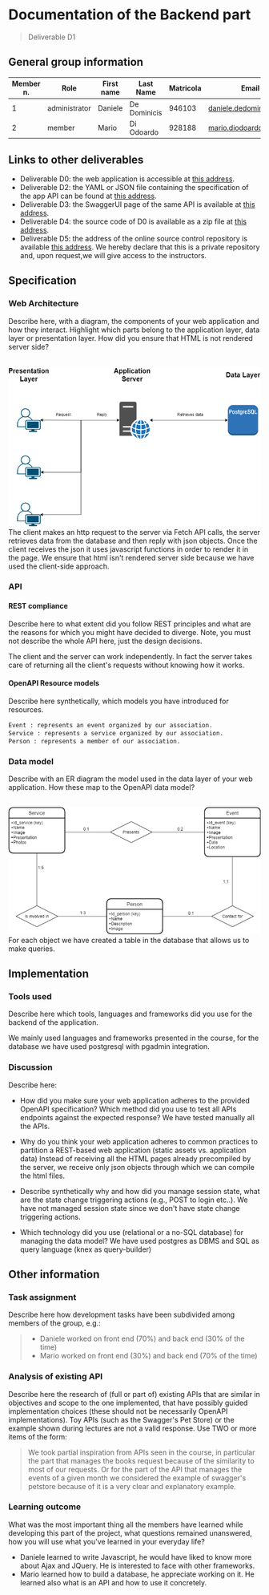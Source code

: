 # Documentation of the Backend part

> Deliverable D1
## General group information

| Member n. | Role | First name | Last Name | Matricola | Email address |
|-----------|---------------|------------|-----------|-----------|-----------------|
| 1 | administrator | Daniele | De Dominicis | 946103 | daniele.dedominicis@mail.polimi.it |
| 2 | member | Mario | Di Odoardo | 928188 | mario.diodoardo@mail.polimi.it |

## Links to other deliverables
- Deliverable D0: the web application is accessible at [this address](https://voluntary-abruzzo.herokuapp.com).
- Deliverable D2: the YAML or JSON file containing the specification of the app API can be found at [this address](https://voluntary-abruzzo.herokuapp.com/backend/spec.yaml).
- Deliverable D3: the SwaggerUI page of the same API is available at [this address](https://voluntary-abruzzo.herokuapp.com/backend/swaggerui).
- Deliverable D4: the source code of D0 is available as a zip file at [this address](https://voluntary-abruzzo.herokuapp.com/backend/app.zip).
- Deliverable D5: the address of the online source control repository is available [this address](https://github.com/Danielededo/HYP-Abruzzo).
We hereby declare that this is a private repository and, upon request,we will  give access to the instructors.
## Specification
### Web Architecture
Describe here, with a diagram, the components of your web application and how they interact. Highlight which parts belong to the application layer, data layer or presentation layer. How did you ensure that HTML is not rendered server side?

​							![Alt text](ADP.PNG?raw=true "Application-Data-Presentation layer")	
The client makes an http request to the server via Fetch API calls, the server retrieves data from the database and then reply with json objects. Once the client receives the json it uses javascript functions in order to render it in the page. We ensure that html isn't rendered server side because we have used the client-side approach.

### API
#### REST compliance
Describe here to what extent did you follow REST principles and what are the reasons for which you might have decided to diverge. Note, you must not describe the whole API here, just the design decisions.

The client and the server can work independently. In fact the server takes care of returning all the client's requests without knowing how it works.
#### OpenAPI Resource models
Describe here synthetically, which models you have introduced for resources.

    Event : represents an event organized by our association.
    Service : represents a service organized by our association.
    Person : represents a member of our association.
### Data model
Describe with an ER diagram the model used in the data layer of your web application. How these map to the OpenAPI data model?

​									![Alt text](ER.png?raw=true "ER Diagram")
For each object we have created a table in the database that allows us to make queries.

## Implementation
### Tools used
Describe here which tools, languages and frameworks did you use for the backend of the application.

We mainly used languages and frameworks presented in the course, for the database we have used postgresql with pgadmin integration.
### Discussion
Describe here:
- How did you make sure your web application adheres to the provided OpenAPI specification? Which method did you use to test all APIs endpoints against the expected response? We have tested manually all the APIs.

- Why do you think your web application adheres to common practices to partition a REST-based web application (static assets vs.
application data) Instead of receiving all the HTML pages already precompiled by the server, we receive only json objects through which we can compile the html files.
- Describe synthetically why and how did you manage session state, what are the state change triggering actions (e.g., POST to login etc..). We have not managed session state since we don't have state change triggering actions.

- Which technology did you use (relational or a no-SQL database) for managing the data model? We have used postgres as DBMS and SQL as query language (knex as query-builder)

## Other information
### Task assignment
Describe here how development tasks have been subdivided among members of the group, e.g.:
> - Daniele worked on front end (70%) and back end (30% of the time)
> - Mario worked on front end (30%) and back end (70% of the time)
### Analysis of existing API
Describe here the research of (full or part of) existing APIs that are similar in objectives and scope to the one implemented, that have possibly guided implementation choices (these should not be necessarily OpenAPI implementations). Toy APIs (such as the Swagger's Pet Store) or the example shown during lectures are not a valid response. Use TWO or more items of the form:
> We took partial inspiration from APIs seen in the course, in particular the part  that manages the books request because of the similarity to most of our requests. Or for the part of the API that manages the events of a given month we considered the example of swagger's petstore because of it is a very clear and explanatory example.
### Learning outcome
What was the most important thing all the members have learned while developing this part of the project, what questions remained unanswered, how you will use what you've learned in your everyday life?

- Daniele learned to write Javascript, he would have liked to know more about  Ajax and JQuery. He is interested to face with other frameworks.
- Mario learned how to build a database, he appreciate working on it. He learned  also what is an API and how to use it concretely.